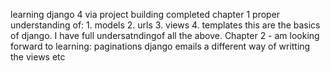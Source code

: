 learning django 4 via project building
completed chapter 1
proper understanding of:
	1. models
	2. urls
	3. views
	4. templates
this are the basics of django. I have full undersatndingof all the above.
 Chapter 2 - am looking forward to learning:
	paginations
	django emails
	a different way of writting the views 
	etc
